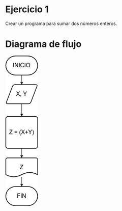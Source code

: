 # Ejercicio 1

Crear un programa para sumar dos números enteros.

# Diagrama de flujo

![Diagrama](suma-enteros.png)

